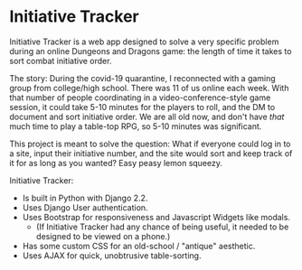 # Initiative Tracker

Initiative Tracker is a web app designed to solve a very specific problem during an online Dungeons and Dragons game: the length of time it takes to sort combat initiative order.

The story:  During the covid-19 quarantine, I reconnected with a gaming group from college/high school.
There was 11 of us online each week.  With that number of people coordinating in a video-conference-style game session, it could take 5-10 minutes for the players to roll, and the DM to document and sort initiative order.
We are all old now, and don't have *that* much time to play a table-top RPG, so 5-10 minutes was significant.

This project is meant to solve the question:
What if everyone could log in to a site, input their initiative number, and the site would sort and keep track of it for as long as you wanted?
Easy peasy lemon squeezy.

Initiative Tracker:
- Is built in Python with Django 2.2.
- Uses Django User authentication.
- Uses Bootstrap for responsiveness and Javascript Widgets like modals.
  - (If Initiative Tracker had any chance of being useful, it needed to be designed to be viewed on a phone.)
- Has some custom CSS for an old-school / "antique" aesthetic.
- Uses AJAX for quick, unobtrusive table-sorting.
